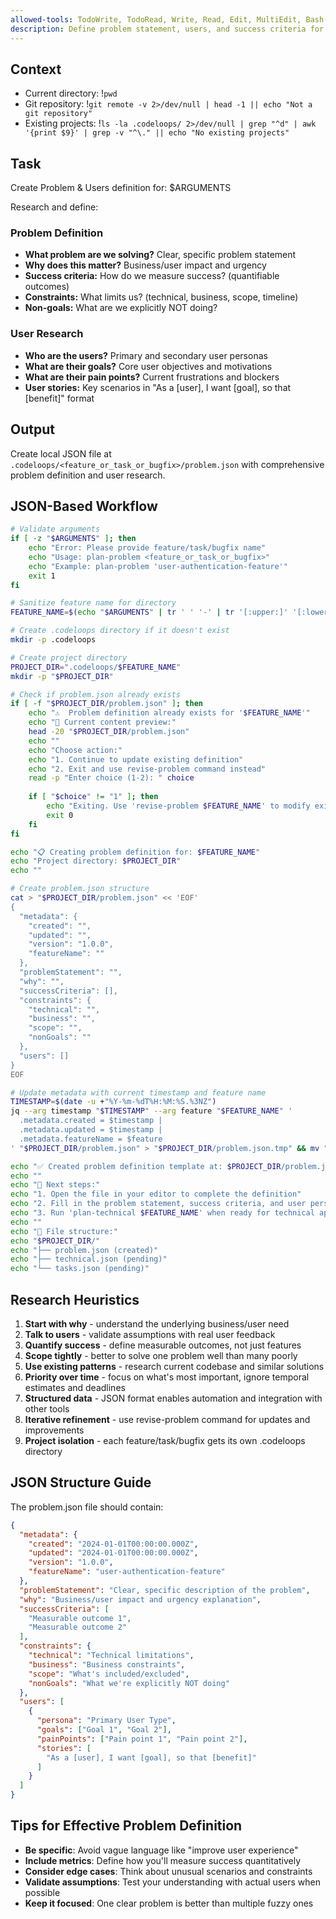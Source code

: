 ```yaml
---
allowed-tools: TodoWrite, TodoRead, Write, Read, Edit, MultiEdit, Bash(git *), Glob, Grep, LS, WebFetch, WebSearch, Task, mcp__codeloops__*
description: Define problem statement, users, and success criteria for a feature request
---
```


## Context

- Current directory: !`pwd`
- Git repository: !`git remote -v 2>/dev/null | head -1 || echo "Not a git repository"`
- Existing projects: !`ls -la .codeloops/ 2>/dev/null | grep "^d" | awk '{print $9}' | grep -v "^\." || echo "No existing projects"`

## Task

Create Problem & Users definition for: $ARGUMENTS

Research and define:

### Problem Definition
- **What problem are we solving?** Clear, specific problem statement
- **Why does this matter?** Business/user impact and urgency
- **Success criteria:** How do we measure success? (quantifiable outcomes)
- **Constraints:** What limits us? (technical, business, scope, timeline)
- **Non-goals:** What are we explicitly NOT doing?

### User Research
- **Who are the users?** Primary and secondary user personas
- **What are their goals?** Core user objectives and motivations  
- **What are their pain points?** Current frustrations and blockers
- **User stories:** Key scenarios in "As a [user], I want [goal], so that [benefit]" format

## Output

Create local JSON file at `.codeloops/<feature_or_task_or_bugfix>/problem.json` with comprehensive problem definition and user research.

## JSON-Based Workflow

```bash
# Validate arguments
if [ -z "$ARGUMENTS" ]; then
    echo "Error: Please provide feature/task/bugfix name"
    echo "Usage: plan-problem <feature_or_task_or_bugfix>"
    echo "Example: plan-problem 'user-authentication-feature'"
    exit 1
fi

# Sanitize feature name for directory
FEATURE_NAME=$(echo "$ARGUMENTS" | tr ' ' '-' | tr '[:upper:]' '[:lower:]' | sed 's/[^a-z0-9-]//g')

# Create .codeloops directory if it doesn't exist
mkdir -p .codeloops

# Create project directory
PROJECT_DIR=".codeloops/$FEATURE_NAME"
mkdir -p "$PROJECT_DIR"

# Check if problem.json already exists
if [ -f "$PROJECT_DIR/problem.json" ]; then
    echo "⚠️  Problem definition already exists for '$FEATURE_NAME'"
    echo "📄 Current content preview:"
    head -20 "$PROJECT_DIR/problem.json"
    echo ""
    echo "Choose action:"
    echo "1. Continue to update existing definition"
    echo "2. Exit and use revise-problem command instead"
    read -p "Enter choice (1-2): " choice
    
    if [ "$choice" != "1" ]; then
        echo "Exiting. Use 'revise-problem $FEATURE_NAME' to modify existing definition."
        exit 0
    fi
fi

echo "📋 Creating problem definition for: $FEATURE_NAME"
echo "Project directory: $PROJECT_DIR"
echo ""

# Create problem.json structure
cat > "$PROJECT_DIR/problem.json" << 'EOF'
{
  "metadata": {
    "created": "",
    "updated": "",
    "version": "1.0.0",
    "featureName": ""
  },
  "problemStatement": "",
  "why": "",
  "successCriteria": [],
  "constraints": {
    "technical": "",
    "business": "",
    "scope": "",
    "nonGoals": ""
  },
  "users": []
}
EOF

# Update metadata with current timestamp and feature name
TIMESTAMP=$(date -u +"%Y-%m-%dT%H:%M:%S.%3NZ")
jq --arg timestamp "$TIMESTAMP" --arg feature "$FEATURE_NAME" '
  .metadata.created = $timestamp |
  .metadata.updated = $timestamp |
  .metadata.featureName = $feature
' "$PROJECT_DIR/problem.json" > "$PROJECT_DIR/problem.json.tmp" && mv "$PROJECT_DIR/problem.json.tmp" "$PROJECT_DIR/problem.json"

echo "✅ Created problem definition template at: $PROJECT_DIR/problem.json"
echo ""
echo "📝 Next steps:"
echo "1. Open the file in your editor to complete the definition"
echo "2. Fill in the problem statement, success criteria, and user personas"
echo "3. Run 'plan-technical $FEATURE_NAME' when ready for technical approach"
echo ""
echo "📄 File structure:"
echo "$PROJECT_DIR/"
echo "├── problem.json (created)"
echo "├── technical.json (pending)"
echo "└── tasks.json (pending)"
```

## Research Heuristics

1. **Start with why** - understand the underlying business/user need
2. **Talk to users** - validate assumptions with real user feedback
3. **Quantify success** - define measurable outcomes, not just features
4. **Scope tightly** - better to solve one problem well than many poorly
5. **Use existing patterns** - research current codebase and similar solutions
6. **Priority over time** - focus on what's most important, ignore temporal estimates and deadlines
7. **Structured data** - JSON format enables automation and integration with other tools
8. **Iterative refinement** - use revise-problem command for updates and improvements
9. **Project isolation** - each feature/task/bugfix gets its own .codeloops directory

## JSON Structure Guide

The problem.json file should contain:

```json
{
  "metadata": {
    "created": "2024-01-01T00:00:00.000Z",
    "updated": "2024-01-01T00:00:00.000Z", 
    "version": "1.0.0",
    "featureName": "user-authentication-feature"
  },
  "problemStatement": "Clear, specific description of the problem",
  "why": "Business/user impact and urgency explanation",
  "successCriteria": [
    "Measurable outcome 1",
    "Measurable outcome 2"
  ],
  "constraints": {
    "technical": "Technical limitations",
    "business": "Business constraints",
    "scope": "What's included/excluded",
    "nonGoals": "What we're explicitly NOT doing"
  },
  "users": [
    {
      "persona": "Primary User Type",
      "goals": ["Goal 1", "Goal 2"],
      "painPoints": ["Pain point 1", "Pain point 2"], 
      "stories": [
        "As a [user], I want [goal], so that [benefit]"
      ]
    }
  ]
}
```

## Tips for Effective Problem Definition

- **Be specific**: Avoid vague language like "improve user experience"
- **Include metrics**: Define how you'll measure success quantitatively
- **Consider edge cases**: Think about unusual scenarios and constraints
- **Validate assumptions**: Test your understanding with actual users when possible
- **Keep it focused**: One clear problem is better than multiple fuzzy ones
